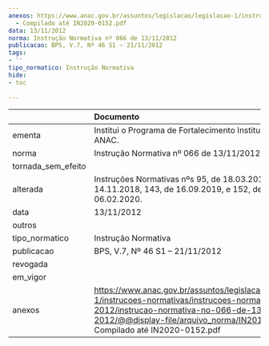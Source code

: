```yaml
---
anexos: https://www.anac.gov.br/assuntos/legislacao/legislacao-1/instrucoes-normativas/instrucoes-normativas-2012/instrucao-normativa-no-066-de-13-11-2012/@@display-file/arquivo_norma/IN2012-0066
  - Compilado até IN2020-0152.pdf
data: 13/11/2012
norma: Instrução Normativa nº 066 de 13/11/2012
publicacao: BPS, V.7, Nº 46 S1 – 21/11/2012
tags:
- ''
tipo_normatico: Instrução Normativa
hide: 
- toc 
 
---
```


|                    | Documento                                                                                                                                                                                                                   |
|:-------------------|:----------------------------------------------------------------------------------------------------------------------------------------------------------------------------------------------------------------------------|
| ementa             | Institui o Programa de Fortalecimento Institucional da ANAC.                                                                                                                                                                |
| norma              | Instrução Normativa nº 066 de 13/11/2012                                                                                                                                                                                    |
| tornada_sem_efeito |                                                                                                                                                                                                                             |
| alterada           | Instruções Normativas nºs 95, de 18.03.2016, 130, de 14.11.2018, 143, de 16.09.2019, e 152, de 06.02.2020.                                                                                                                  |
| data               | 13/11/2012                                                                                                                                                                                                                  |
| outros             |                                                                                                                                                                                                                             |
| tipo_normatico     | Instrução Normativa                                                                                                                                                                                                         |
| publicacao         | BPS, V.7, Nº 46 S1 – 21/11/2012                                                                                                                                                                                             |
| revogada           |                                                                                                                                                                                                                             |
| em_vigor           |                                                                                                                                                                                                                             |
| anexos             | https://www.anac.gov.br/assuntos/legislacao/legislacao-1/instrucoes-normativas/instrucoes-normativas-2012/instrucao-normativa-no-066-de-13-11-2012/@@display-file/arquivo_norma/IN2012-0066 - Compilado até IN2020-0152.pdf |